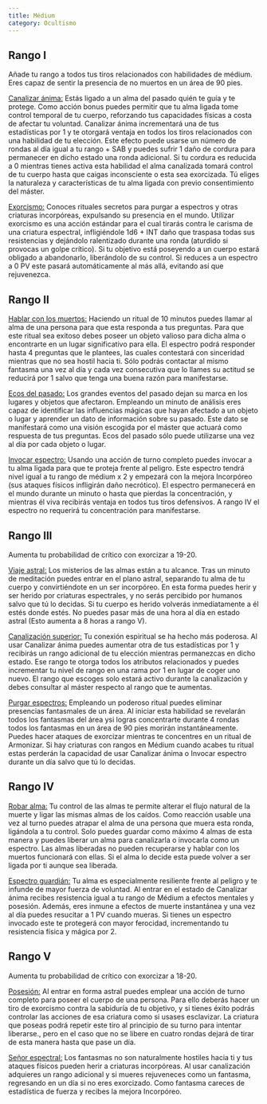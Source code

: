 ```yaml
---
title: Médium
category: Ocultismo
---
```


## Rango I 

Añade tu rango a todos tus tiros relacionados con habilidades de médium. Eres capaz de sentir la presencia de no muertos en un área de 90 pies.

<u>Canalizar ánima:</u> Estás ligado a un alma del pasado quién te guía y te protege. Como acción bonus puedes permitir que tu alma ligada tome control temporal de tu cuerpo, reforzando tus capacidades físicas a costa de afectar tu voluntad. Canalizar ánima incrementará una de tus estadísticas por 1 y te otorgará ventaja en todos los tiros relacionados con una habilidad de tu elección. Este efecto puede usarse un número de rondas al día igual a tu rango + SAB y puedes sufrir 1 daño de cordura para permanecer en dicho estado una ronda adicional. Si tu cordura es reducida a 0 mientras tienes activa esta habilidad el alma canalizada tomará control de tu cuerpo hasta que caigas inconsciente o esta sea exorcizada. Tú eliges la naturaleza y características de tu alma ligada con previo consentimiento del máster.

<u>Exorcismo:</u> Conoces rituales secretos para purgar a espectros y otras criaturas incorpóreas, expulsando su presencia en el mundo. Utilizar exorcismo es una acción estándar para el cual tirarás contra le carisma de una criatura espectral, infligiéndole 1d6 + INT daño que traspasa todas sus resistencias y dejándolo ralentizado durante una ronda (aturdido si provocas un golpe crítico). Si tu objetivo está poseyendo a un cuerpo estará obligado a abandonarlo, liberándolo de su control. Si reduces a un espectro a 0 PV este pasará automáticamente al más allá, evitando así que rejuvenezca.

## Rango II

<u>Hablar con los muertos:</u> Haciendo un ritual de 10 minutos puedes llamar al alma de una persona para que esta responda a tus preguntas. Para que este ritual sea exitoso debes poseer un objeto valioso para dicha alma o encontrarte en un lugar significativo para ella. El espectro podrá responder hasta 4 preguntas que le plantees, las cuales contestará con sinceridad mientras que no sea hostil hacia ti. Sólo podrás contactar al mismo fantasma una vez al día y cada vez consecutiva que lo llames su actitud se reducirá por 1 salvo que tenga una buena razón para manifestarse.

<u>Ecos del pasado:</u> Los grandes eventos del pasado dejan su marca en los lugares y objetos que afectaron. Empleando un minuto de análisis eres capaz de identificar las influencias mágicas que hayan afectado a un objeto o lugar y aprender un dato de información sobre su pasado. Este dato se manifestará como una visión escogida por el máster que actuará como respuesta de tus preguntas. Ecos del pasado sólo puede utilizarse una vez al día por cada objeto o lugar.

<u>Invocar espectro:</u> Usando una acción de turno completo puedes invocar a tu alma ligada para que te proteja frente al peligro. Este espectro tendrá nivel igual a tu rango de médium x 2 y empezará con la mejora Incorpóreo (sus ataques físicos infligirán daño necrótico). El espectro permanecerá en el mundo durante un minuto o hasta que pierdas la concentración, y mientras él viva recibirás ventaja en todos tus tiros defensivos. A rango IV el espectro no requerirá tu concentración para manifestarse.

## Rango III

Aumenta tu probabilidad de crítico con exorcizar a 19-20.

<u>Viaje astral:</u> Los misterios de las almas están a tu alcance. Tras un minuto de meditación puedes entrar en el plano astral, separando tu alma de tu cuerpo y convirtiéndote en un ser incorpóreo. En esta forma puedes herir y ser herido por criaturas espectrales, y no serás percibido por humanos salvo que tú lo decidas. Si tu cuerpo es herido volverás inmediatamente a él estés donde estés. No puedes pasar más de una hora al día en estado astral (Esto aumenta a 8 horas a rango V).

<u>Canalización superior:</u> Tu conexión espiritual se ha hecho más poderosa. Al usar Canalizar ánima puedes aumentar otra de tus estadísticas por 1 y recibirás un rango adicional de tu elección mientras permanezcas en dicho estado. Ese rango te otorga todos los atributos relacionados y puedes incrementar tu nivel de rango en una rama por 1 en lugar de coger uno nuevo. El rango que escoges solo estará activo durante la canalización y debes consultar al máster respecto al rango que te aumentas.

<u>Purgar espectros:</u> Empleando un poderoso ritual puedes eliminar presencias fantasmales de un área. Al iniciar esta habilidad se revelarán todos los fantasmas del área ysi logras concentrarte durante 4 rondas todos los fantasmas en un área de 90 pies morirán instantáneamente. Puedes hacer ataques de exorcizar mientras te concentres en un ritual de Armonizar. Si hay criaturas con rangos en Médium cuando acabes tu ritual estas perderán la capacidad de usar Canalizar ánima o Invocar espectro durante un día salvo que tú lo decidas.

## Rango IV

<u>Robar alma:</u> Tu control de las almas te permite alterar el flujo natural de la muerte y ligar las mismas almas de los caídos. Como reacción usable una vez al turno puedes atrapar el alma de una persona que muera esta ronda, ligándola a tu control. Solo puedes guardar como máximo 4 almas de esta manera y puedes liberar un alma para canalizarla o invocarla como un espectro. Las almas liberadas no pueden recuperarse y hablar con los muertos funcionará con ellas. Si el alma lo decide esta puede volver a ser ligada por ti aunque sea liberada.

<u>Espectro guardián:</u> Tu alma es especialmente resiliente frente al peligro y te infunde de mayor fuerza de voluntad. Al entrar en el estado de Canalizar ánima recibes resistencia igual a tu rango de Médium a efectos mentales y posesión. Además, eres inmune a efectos de muerte instantánea y una vez al día puedes resucitar a 1 PV cuando mueras. Si tienes un espectro invocado este te protegerá con mayor ferocidad, incrementando tu resistencia física y mágica por 2.

## Rango V

Aumenta tu probabilidad de crítico con exorcizar a 18-20.

<u>Posesión:</u> Al entrar en forma astral puedes emplear una acción de turno completo para poseer el cuerpo de una persona. Para ello deberás hacer un tiro de exorcismo contra la sabiduría de tu objetivo, y si tienes éxito podrás controlar las acciones de esa criatura como si usases esclavizar. La criatura que poseas podrá repetir este tiro al principio de su turno para intentar liberarse., pero en el caso que no se libere en cuatro rondas dejará de tirar de esta manera hasta que pase un día. 

<u>Señor espectral:</u> Los fantasmas no son naturalmente hostiles hacia ti y tus ataques físicos pueden herir a criaturas incorpóreas. Al usar canalización adquieres un rango adicional y si mueres rejuveneces como un fantasma, regresando en un día si no eres exorcizado. Como fantasma careces de estadística de fuerza y recibes la mejora Incorpóreo.